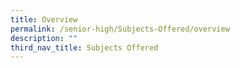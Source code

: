 ```yaml
---
title: Overview
permalink: /senior-high/Subjects-Offered/overview
description: ""
third_nav_title: Subjects Offered
---
```

